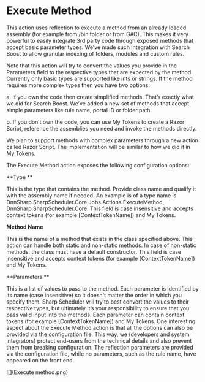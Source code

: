 # Execute Method

This action uses reflection to execute a method from an already loaded assembly (for example from /bin folder or from GAC). This makes it very powerful to easily integrate 3rd party code through exposed methods that accept basic parameter types. We’ve made such integration with Search Boost to allow granular indexing of folders, modules and custom rules. 

Note that this action will try to convert the values you provide in the Parameters field to the respective types that are expected by the method. Currently only basic types are supported like ints or strings. If the method requires more complex types then you have two options: 

a. If you own the code then create simplified methods. That’s exactly what we did for Search Boost. We’ve added a new set of methods that accept simple parameters like rule name, portal ID or folder path.

b. If you don’t own the code, you can use My Tokens to create a Razor Script, reference the assemblies you need and invoke the methods directly.

We plan to support methods with complex parameters through a new action called Razor Script. The implementation will be similar to how we did it in My Tokens. 

The Execute Method action exposes the following configuration options: 

**Type **

This is the type that contains the method. Provide class name and qualify it with the assembly name if needed. An example is of a type name is DnnSharp.SharpScheduler.Core.Jobs.Actions.ExecuteMethod, DnnSharp.SharpScheduler.Core. This field is case insensitive and accepts context tokens (for example [ContextTokenName]) and My Tokens. 


**Method Name** 

This is the name of a method that exists in the class specified above. This action can handle both static and non-static methods. In case of non-static methods, the class must have a default constructor. This field is case insensitive and accepts context tokens (for example [ContextTokenName]) and My Tokens. 

**Parameters ** 

This is a list of values to pass to the method. Each parameter is identified by its name (case insensitive) so it doesn't matter the order in which you specify them. Sharp Scheduler will try to best convert the values to their respective types, but ultimately it’s your responsibility to ensure that you pass valid input into the methods. Each parameter can contain context tokens (for example [ContextTokenName]) and My Tokens. 
One interesting aspect about the Execute Method action is that all the options can also be provided via the configuration file. This way, we (developers and system integrators) protect end-users from the technical details and also prevent them from breaking configuration. The reflection parameters are provided via the configuration file, while no parameters, such as the rule name, have appeared on the front end.

![](Execute method.png)
